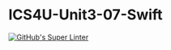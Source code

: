 # ICS4U-Unit3-07-Swift
[![GitHub's Super Linter](https://github.com/Jenoe-Balote/ICS4U-Unit3-07-Swift/workflows/GitHub's%20Super%20Linter/badge.svg)](https://github.com/Jenoe-Balote/ICS4U-Unit3-07-Swift/actions)
